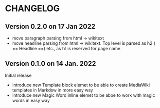 CHANGELOG
=========

Version 0.2.0 on 17 Jan 2022
----------------------------
* move paragraph parsing from html -> wikitext
* move headline parsing from html -> wikitext. Top level is parsed as h2 ( == Headline ==) etc., as h1 is reserved for page name.

Version 0.1.0 on 14 Jan. 2022
-----------------------------
Initial release
* Introduce new Template block elemet to be able to create MediaWiki templates in Markdow in more easy way
* Introduce new Magic Word inline elemet to be aboe to work with magic words in easy way
